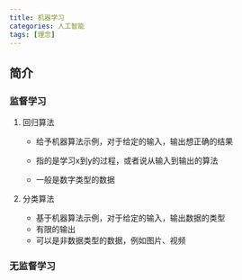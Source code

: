 ```yaml
---
title: 机器学习
categories: 人工智能
tags: [理念]
---
```


## 简介

### 监督学习

1. 回归算法

   - 给予机器算法示例，对于给定的输入，输出想正确的结果

   - 指的是学习x到y的过程，或者说从输入到输出的算法

   - 一般是数字类型的数据

2. 分类算法
   - 基于机器算法示例，对于给定的输入，输出数据的类型
   - 有限的输出
   - 可以是非数据类型的数据，例如图片、视频

### 无监督学习